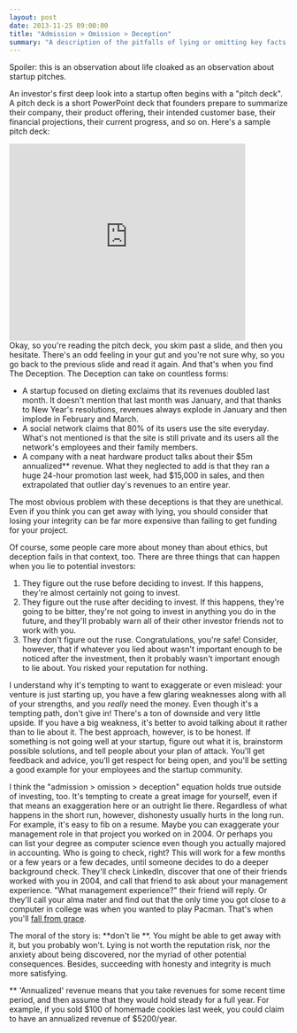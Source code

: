 ```yaml
---
layout: post
date: 2013-11-25 09:00:00
title: "Admission > Omission > Deception"
summary: "A description of the pitfalls of lying or omitting key facts during a pitch."
---
```


Spoiler: this is an observation about life cloaked as an observation about startup pitches.

An investor's first deep look into a startup often begins with a "pitch deck". A pitch deck is a short PowerPoint deck that founders prepare to summarize their company, their product offering, their intended customer base, their financial projections, their current progress, and so on. Here's a sample pitch deck:

<iframe src="http://www.slideshare.net/slideshow/embed_code/13075966" width="427" height="356" frameborder="0"></iframe>
<br>
Okay, so you're reading the pitch deck, you skim past a slide, and then you hesitate. There's an odd feeling in your gut and you're not sure why, so you go back to the previous slide and read it again. And that's when you find The Deception. The Deception can take on countless forms:

- A startup focused on dieting exclaims that its revenues doubled last month. It doesn't mention that last month was January, and that thanks to New Year's resolutions, revenues always explode in January and then implode in February and March.
- A social network claims that 80% of its users use the site everyday. What's not mentioned is that the site is still private and its users all the network's employees and their family members.
- A company with a neat hardware product talks about their $5m annualized** revenue. What they neglected to add is that they ran a huge 24-hour promotion last week, had $15,000 in sales, and then extrapolated that outlier day's revenues to an entire year.

The most obvious problem with these deceptions is that they are unethical. Even if you think you can get away with lying, you should consider that losing your integrity can be far more expensive than failing to get funding for your project.

Of course, some people care more about money than about ethics, but deception fails in that context, too. There are three things that can happen when you lie to potential investors:

1. They figure out the ruse before deciding to invest. If this happens, they're almost certainly not going to invest.
2. They figure out the ruse after deciding to invest. If this happens, they're going to be bitter, they're not going to invest in anything you do in the future, and they'll probably warn all of their other investor friends not to work with you.
3. They don't figure out the ruse. Congratulations, you're safe! Consider, however, that if whatever you lied about wasn't important enough to be noticed after the investment, then it probably wasn't important enough to lie about. You risked your reputation for nothing.

I understand why it's tempting to want to exaggerate or even mislead: your venture is just starting up, you have a few glaring weaknesses along with all of your strengths, and you _really_ need the money. Even though it's a tempting path, don't give in! There's a ton of downside and very little upside. If you have a big weakness, it's better to avoid talking about it rather than to lie about it. The best approach, however, is to be honest. If something is not going well at your startup, figure out what it is, brainstorm possible solutions, and tell people about your plan of attack. You'll get feedback and advice, you'll get respect for being open, and you'll be setting a good example for your employees and the startup community.

I think the "admission &gt; omission &gt; deception" equation holds true outside of investing, too. It's tempting to create a great image for yourself, even if that means an exaggeration here or an outright lie there. Regardless of what happens in the short run, however, dishonesty usually hurts in the long run. For example, it's easy to fib on a resume. Maybe you can exaggerate your management role in that project you worked on in 2004. Or perhaps you can list your degree as computer science even though you actually majored in accounting. Who is going to check, right? This will work for a few months or a few years or a few decades, until someone decides to do a deeper background check. They'll check LinkedIn, discover that one of their friends worked with you in 2004, and call that friend to ask about your management experience. "What management experience?" their friend will reply. Or they'll call your alma mater and find out that the only time you got close to a computer in college was when you wanted to play Pacman. That's when you'll <a href="http://www.cinemablend.com/pop/Yahoo-CEO-Fired-Lying-Resume-42461.html" target="_blank">fall from grace</a>.

The moral of the story is: **don't lie **. You might be able to get away with it, but you probably won't. Lying is not worth the reputation risk, nor the anxiety about being discovered, nor the myriad of other potential consequences. Besides, succeeding with honesty and integrity is much more satisfying.

** 'Annualized' revenue means that you take revenues for some recent time period, and then assume that they would hold steady for a full year. For example, if you sold $100 of homemade cookies last week, you could claim to have an annualized revenue of $5200/year.
